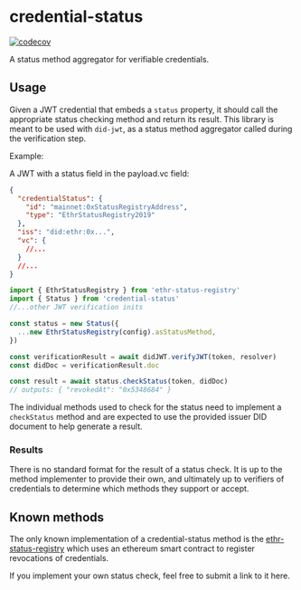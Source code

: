 # credential-status

[![codecov](https://codecov.io/gh/uport-project/credential-status/branch/develop/graph/badge.svg)](https://codecov.io/gh/uport-project/credential-status)

A status method aggregator for verifiable credentials.

## Usage

Given a JWT credential that embeds a `status` property, it should call the appropriate status checking method and return
its result. This library is meant to be used with `did-jwt`, as a status method aggregator called during the
verification step.

Example:

A JWT with a status field in the payload.vc field:

```json
{
  "credentialStatus": {
    "id": "mainnet:0xStatusRegistryAddress",
    "type": "EthrStatusRegistry2019"
  },
  "iss": "did:ethr:0x...",
  "vc": {
    //...
  }
  //...
}
```

```ts
import { EthrStatusRegistry } from 'ethr-status-registry'
import { Status } from 'credential-status'
//...other JWT verification inits

const status = new Status({
  ...new EthrStatusRegistry(config).asStatusMethod,
})

const verificationResult = await didJWT.verifyJWT(token, resolver)
const didDoc = verificationResult.doc

const result = await status.checkStatus(token, didDoc)
// outputs: { "revokedAt": "0x5348684" }

```

The individual methods used to check for the status need to implement a `checkStatus` method and are expected to use the
provided issuer DID document to help generate a result.

### Results

There is no standard format for the result of a status check. It is up to the method implementer to provide their own,
and ultimately up to verifiers of credentials to determine which methods they support or accept.

## Known methods

The only known implementation of a credential-status method is
the [ethr-status-registry](https://github.com/uport-project/ethr-status-registry) which uses an ethereum smart contract
to register revocations of credentials.

If you implement your own status check, feel free to submit a link to it here.
